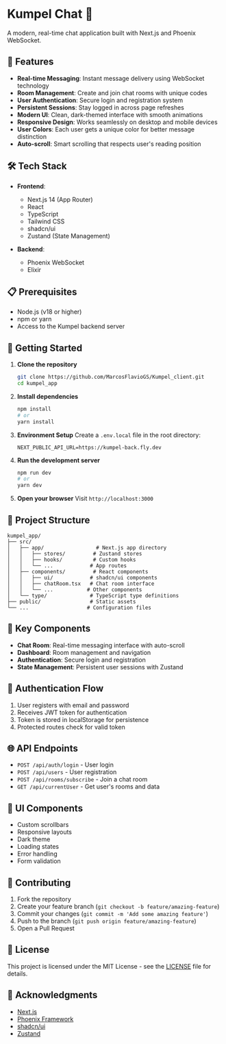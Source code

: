 # Kumpel Chat 💬

A modern, real-time chat application built with Next.js and Phoenix WebSocket.

## 🚀 Features

- **Real-time Messaging**: Instant message delivery using WebSocket technology
- **Room Management**: Create and join chat rooms with unique codes
- **User Authentication**: Secure login and registration system
- **Persistent Sessions**: Stay logged in across page refreshes
- **Modern UI**: Clean, dark-themed interface with smooth animations
- **Responsive Design**: Works seamlessly on desktop and mobile devices
- **User Colors**: Each user gets a unique color for better message distinction
- **Auto-scroll**: Smart scrolling that respects user's reading position

## 🛠️ Tech Stack

- **Frontend**:
  - Next.js 14 (App Router)
  - React
  - TypeScript
  - Tailwind CSS
  - shadcn/ui
  - Zustand (State Management)

- **Backend**:
  - Phoenix WebSocket
  - Elixir

## 📋 Prerequisites

- Node.js (v18 or higher)
- npm or yarn
- Access to the Kumpel backend server

## 🚀 Getting Started

1. **Clone the repository**
   ```bash
   git clone https://github.com/MarcosFlavioGS/Kumpel_client.git
   cd kumpel_app
   ```

2. **Install dependencies**
   ```bash
   npm install
   # or
   yarn install
   ```

3. **Environment Setup**
   Create a `.env.local` file in the root directory:
   ```env
   NEXT_PUBLIC_API_URL=https://kumpel-back.fly.dev
   ```

4. **Run the development server**
   ```bash
   npm run dev
   # or
   yarn dev
   ```

5. **Open your browser**
   Visit `http://localhost:3000`

## 📁 Project Structure

```
kumpel_app/
├── src/
│   ├── app/                 # Next.js app directory
│   │   ├── stores/         # Zustand stores
│   │   ├── hooks/          # Custom hooks
│   │   └── ...            # App routes
│   ├── components/         # React components
│   │   ├── ui/            # shadcn/ui components
│   │   ├── chatRoom.tsx   # Chat room interface
│   │   └── ...           # Other components
│   └── type/              # TypeScript type definitions
├── public/                # Static assets
└── ...                   # Configuration files
```

## 🔧 Key Components

- **Chat Room**: Real-time messaging interface with auto-scroll
- **Dashboard**: Room management and navigation
- **Authentication**: Secure login and registration
- **State Management**: Persistent user sessions with Zustand

## 🔐 Authentication Flow

1. User registers with email and password
2. Receives JWT token for authentication
3. Token is stored in localStorage for persistence
4. Protected routes check for valid token

## 🌐 API Endpoints

- `POST /api/auth/login` - User login
- `POST /api/users` - User registration
- `POST /api/rooms/subscribe` - Join a chat room
- `GET /api/currentUser` - Get user's rooms and data

## 🎨 UI Components

- Custom scrollbars
- Responsive layouts
- Dark theme
- Loading states
- Error handling
- Form validation

## 🤝 Contributing

1. Fork the repository
2. Create your feature branch (`git checkout -b feature/amazing-feature`)
3. Commit your changes (`git commit -m 'Add some amazing feature'`)
4. Push to the branch (`git push origin feature/amazing-feature`)
5. Open a Pull Request

## 📝 License

This project is licensed under the MIT License - see the [LICENSE](LICENSE) file for details.

## 🙏 Acknowledgments

- [Next.js](https://nextjs.org/)
- [Phoenix Framework](https://www.phoenixframework.org/)
- [shadcn/ui](https://ui.shadcn.com/)
- [Zustand](https://zustand-demo.pmnd.rs/)
